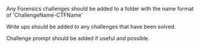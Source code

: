 Any Forensics challenges should be added to a folder with the name format of 'ChallengeName-CTFName'

Write ups should be added to any challenges that have been solved.

Challenge prompt should be added if useful and possible.

